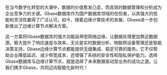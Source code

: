 在当今数字化转型的大潮中，数据的价值愈发凸显，而高效的数据管理和分析成为企业竞争力的关键。Gbase数据库作为国产数据库领域的佼佼者，以其强大的性能和灵活性赢得了广泛认可。如今，随着边缘计算技术的发展，Gbase进一步创新推出了边缘计算节点解决方案。

这一方案将Gbase数据库的强大功能延伸至网络边缘，让数据处理更加靠近数据源，极大提升了响应速度与效率。无论是实时数据分析、物联网设备管理还是智能决策支持，Gbase边缘计算节点都能提供无缝集成、稳定可靠的服务。它不仅帮助企业降低延迟、减少带宽成本，还增强了系统的安全性和隐私保护能力。选择Gbase数据库与边缘计算节点，就是选择了未来数据驱动型业务的成功之道。让我们携手Gbase，共同迈向智能化新时代！